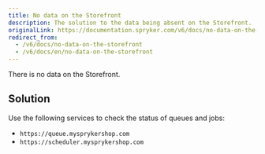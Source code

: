 ```yaml
---
title: No data on the Storefront
description: The solution to the data being absent on the Storefront.
originalLink: https://documentation.spryker.com/v6/docs/no-data-on-the-storefront
redirect_from:
  - /v6/docs/no-data-on-the-storefront
  - /v6/docs/en/no-data-on-the-storefront
---
```


There is no data on the Storefront.

## Solution

Use the following services to check the status of queues and jobs:

* `https://queue.mysprykershop.com`
* `https://scheduler.mysprykershop.com`
